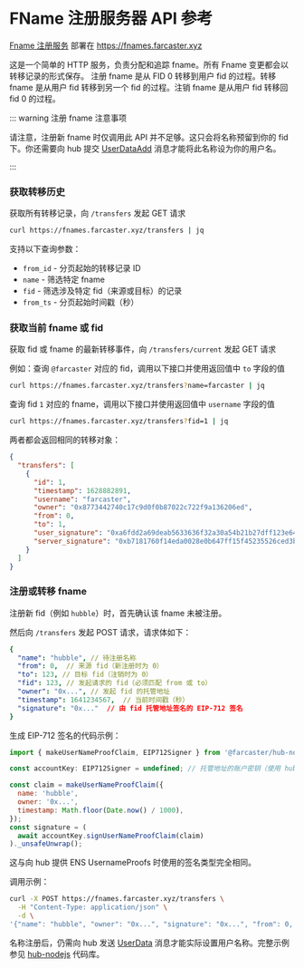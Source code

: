 # FName 注册服务器 API 参考

[Fname 注册服务](https://github.com/farcasterxyz/fname-registry) 部署在 https://fnames.farcaster.xyz

这是一个简单的 HTTP 服务，负责分配和追踪 fname。所有 Fname 变更都会以转移记录的形式保存。
注册 fname 是从 FID 0 转移到用户 fid 的过程。转移 fname 是从用户 fid 转移到另一个 fid 的过程。注销 fname 是从用户 fid 转移回 fid 0 的过程。

::: warning 注册 fname 注意事项

请注意，注册新 fname 时仅调用此 API 并不足够。这只会将名称预留到你的 fid 下。你还需要向 hub 提交 [UserDataAdd](/reference/hubble/datatypes/messages#_2-userdata) 消息才能将此名称设为你的用户名。

:::

### 获取转移历史

获取所有转移记录，向 `/transfers` 发起 GET 请求

```bash
curl https://fnames.farcaster.xyz/transfers | jq
```

支持以下查询参数：

- `from_id` - 分页起始的转移记录 ID
- `name` - 筛选特定 fname
- `fid` - 筛选涉及特定 fid（来源或目标）的记录
- `from_ts` - 分页起始时间戳（秒）

### 获取当前 fname 或 fid

获取 fid 或 fname 的最新转移事件，向 `/transfers/current` 发起 GET 请求

例如：查询 `@farcaster` 对应的 fid，调用以下接口并使用返回值中 `to` 字段的值

```bash
curl https://fnames.farcaster.xyz/transfers?name=farcaster | jq
```

查询 fid `1` 对应的 fname，调用以下接口并使用返回值中 `username` 字段的值

```bash
curl https://fnames.farcaster.xyz/transfers?fid=1 | jq
```

两者都会返回相同的转移对象：

```json
{
  "transfers": [
    {
      "id": 1,
      "timestamp": 1628882891,
      "username": "farcaster",
      "owner": "0x8773442740c17c9d0f0b87022c722f9a136206ed",
      "from": 0,
      "to": 1,
      "user_signature": "0xa6fdd2a69deab5633636f32a30a54b21b27dff123e6481532746eadca18cd84048488a98ca4aaf90f4d29b7e181c4540b360ba0721b928e50ffcd495734ef8471b",
      "server_signature": "0xb7181760f14eda0028e0b647ff15f45235526ced3b4ae07fcce06141b73d32960d3253776e62f761363fb8137087192047763f4af838950a96f3885f3c2289c41b"
    }
  ]
}
```

### 注册或转移 fname

注册新 fid（例如 `hubble`）时，首先确认该 fname 未被注册。

然后向 `/transfers` 发起 POST 请求，请求体如下：

```yaml
{
  "name": "hubble", // 待注册名称
  "from": 0,  // 来源 fid（新注册时为 0）
  "to": 123, // 目标 fid（注销时为 0）
  "fid": 123, // 发起请求的 fid（必须匹配 from 或 to）
  "owner": "0x...", // 发起 fid 的托管地址
  "timestamp": 1641234567,  // 当前时间戳（秒）
  "signature": "0x..."  // 由 fid 托管地址签名的 EIP-712 签名
}
```

生成 EIP-712 签名的代码示例：

```js
import { makeUserNameProofClaim, EIP712Signer } from '@farcaster/hub-nodejs';

const accountKey: EIP712Signer = undefined; // 托管地址的账户密钥（使用 hub-nodejs 中适用于 ethers 或 viem 的相应子类）

const claim = makeUserNameProofClaim({
  name: 'hubble',
  owner: '0x...',
  timestamp: Math.floor(Date.now() / 1000),
});
const signature = (
  await accountKey.signUserNameProofClaim(claim)
)._unsafeUnwrap();
```

这与向 hub 提供 ENS UsernameProofs 时使用的签名类型完全相同。

调用示例：

```bash
curl -X POST https://fnames.farcaster.xyz/transfers \
  -H "Content-Type: application/json" \
  -d \
'{"name": "hubble", "owner": "0x...", "signature": "0x...", "from": 0, "to": 1000, "timestamp": 1641234567, fid: 1000}'
```

名称注册后，仍需向 hub 发送 [UserData](/reference/hubble/datatypes/messages#_2-userdata) 消息才能实际设置用户名称。完整示例参见 [hub-nodejs](https://github.com/farcasterxyz/hub-monorepo/tree/main/packages/hub-nodejs/examples/hello-world) 代码库。
